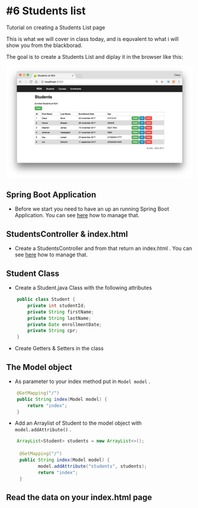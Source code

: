 # #6 Students list
Tutorial on creating a Students List page

This is what we will cover in class today, and is equvalent to what i will show you from the blackborad.

The goal is to create a Students List and diplay it in the browser like this:

<img src="/students_list.png" />

## Spring Boot Application
* Before we start you need to have an up an running Spring Boot Application. You can see [here](https://github.com/StudentsAdministration/03_hello_spring) how to manage that.    

## StudentsController & index.html
* Create a StudentsController and from that return an index.html . You can see [here](https://github.com/StudentsAdministration/03_your_first_website) how to manage that.  

## Student Class
* Create a Student.java Class with the following attributes

````java
    public class Student {
        private int studentId;
        private String firstName;
        private String lastName;
        private Date enrollmentDate;
        private String cpr; 
    }
```` 
* Create Getters & Setters in the class 


## The Model object
* As parameter to your index method put in ```` Model model ````  .

````java
    @GetMapping("/")
    public String index(Model model) {
        return "index";
    }
````   

* Add an Arraylist of Student to the model object with ````model.addAttribute()```` .
````java
    ArrayList<Student> students = new ArrayList<>();

     @GetMapping("/")
     public String index(Model model) {
            model.addAttribute("students", students);
            return "index";
     }
````   

## Read the data on your index.html page





